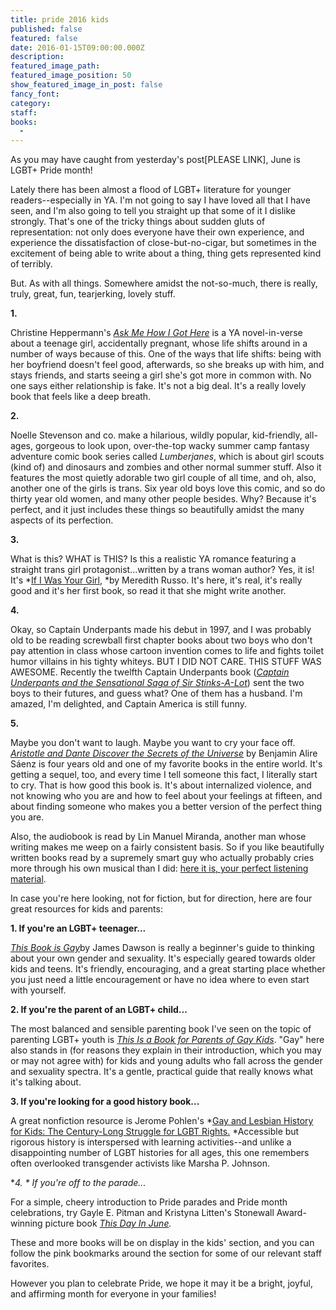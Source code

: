 ```yaml
---
title: pride 2016 kids
published: false
featured: false
date: 2016-01-15T09:00:00.000Z
description:
featured_image_path:
featured_image_position: 50
show_featured_image_in_post: false
fancy_font:
category:
staff:
books:
  -
---
```



As you may have caught from yesterday's post[PLEASE LINK], June is LGBT+ Pride month!

Lately there has been almost a flood of LGBT+ literature for younger readers--especially in YA. I'm not going to say I have loved all that I have seen, and I'm also going to tell you straight up that some of it I dislike strongly. That's one of the tricky things about sudden gluts of representation: not only does everyone have their own experience, and experience the dissatisfaction of close-but-no-cigar, but sometimes in the excitement of being able to write about a thing, thing gets represented kind of terribly.

But. As with all things. Somewhere amidst the not-so-much, there is really, truly, great, fun, tearjerking, lovely stuff.

**1.**

Christine Heppermann's&nbsp;[*Ask Me How I Got Here*](http://www.brooklinebooksmith-shop.com/book/9780062387950)&nbsp;is a YA novel-in-verse about a teenage girl, accidentally pregnant, whose life shifts around in a number of ways because of this. One of the ways that life shifts: being with her boyfriend doesn't feel good, afterwards, so she breaks up with him, and stays friends, and starts seeing a girl she's got more in common with. No one says either relationship is fake. It's not a big deal. It's a really lovely book that feels like a deep breath.

**2.**

Noelle Stevenson and co. make a hilarious, wildly popular, kid-friendly, all-ages, gorgeous to look upon, over-the-top wacky summer camp fantasy adventure comic book series called&nbsp;*Lumberjanes*, which is about girl scouts (kind of) and dinosaurs and zombies and other normal summer stuff. Also it features the most quietly adorable two girl couple of all time, and oh, also, another one of the girls is trans. Six year old boys love this comic, and so do thirty year old women, and many other people besides. Why? Because it's perfect, and it just includes these things so beautifully amidst the many aspects of its perfection.

**3.**

What is this? WHAT is THIS? Is this a realistic YA romance featuring a straight trans girl protagonist...written by a trans woman author? Yes, it is! It's&nbsp;*[If I Was Your Girl](http://www.brooklinebooksmith-shop.com/book/9781250078407),&nbsp;*by Meredith Russo. It's here, it's real, it's really good and it's her first book, so read it that she might write another.

**4.**

Okay, so Captain Underpants made his debut in 1997, and I was probably old to be reading screwball first chapter books about two boys who don't pay attention in class whose cartoon invention comes to life and fights toilet humor villains in his tighty whiteys. BUT I DID NOT CARE. THIS STUFF WAS AWESOME. Recently the twelfth Captain Underpants book ([*Captain Underpants and the Sensational Saga of Sir Stinks-A-Lot*](http://www.brooklinebooksmith-shop.com/book/9780545504928)) sent the two boys to their futures, and guess what? One of them has a husband. I'm amazed, I'm delighted, and Captain America is still funny.

**5.**

Maybe you don't want to laugh. Maybe you want to cry your face off. [*Aristotle and Dante Discover the Secrets of the Universe*](http://www.brooklinebooksmith-shop.com/book/9781442408937)&nbsp;by Benjamin Alire S&aacute;enz is four years old and one of my favorite books in the entire world. It's getting a sequel, too, and every time I tell someone this fact, I literally start to cry. That is how good this book is. It's about internalized violence, and not knowing who you are and how to feel about your feelings at fifteen, and about finding someone who makes you a better version of the perfect thing you are.&nbsp;

Also, the audiobook is read by Lin Manuel Miranda, another man whose writing makes me weep on a fairly consistent basis. So if you like beautifully written books read by a supremely smart guy who actually probably cries more through his own musical than I did: [here it is, your perfect listening material](http://www.brooklinebooksmith-shop.com/book/9781442366411).

In case you're here looking, not for fiction, but for direction, here are four great resources for kids and parents:

**1. If you're an LGBT+ teenager...**

[*This Book is Gay*](http://www.brooklinebooksmith-shop.com/book/9781492617839)by James Dawson is really a beginner's guide to thinking about your own gender and sexuality. It's especially geared towards older kids and teens. It's friendly, encouraging, and a great starting place whether you just need a little encouragement or have no idea where to even start with yourself.

**2. If you're the parent of an LGBT+ child...**

The most balanced and sensible parenting book I've seen on the topic of parenting LGBT+ youth is&nbsp;[*This Is a Book for Parents of Gay Kids*](http://www.brooklinebooksmith-shop.com/book/9781452127538). "Gay" here also stands in (for reasons they explain in their introduction, which you may or may not agree with) for kids and young adults who fall across the gender and sexuality spectra. It's a gentle, practical guide that really knows what it's talking about.

**3. If you're looking for a good history book...**

A great nonfiction resource is Jerome Pohlen's&nbsp;*[Gay and Lesbian History for Kids: The Century-Long Struggle for LGBT Rights.](http://www.brooklinebooksmith-shop.com/book/9781613730829)&nbsp;*Accessible but rigorous history is interspersed with learning activities--and unlike a disappointing number of LGBT histories for all ages, this one remembers often overlooked transgender activists like Marsha P. Johnson.

**4.&nbsp;*&nbsp;*If you're off to the parade...**

For a simple, cheery introduction to Pride parades and Pride month celebrations, try Gayle E. Pitman and Kristyna Litten's Stonewall Award-winning picture book&nbsp;[*This Day In June*](http://www.brooklinebooksmith-shop.com/book/9781433816598)*.*

These and more books will be on display in the kids' section, and you can follow the pink bookmarks around the section for some of our relevant staff favorites.

However you plan to celebrate Pride, we hope it may it be a bright, joyful, and affirming month for everyone in your families!
